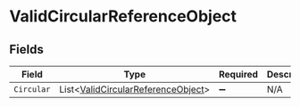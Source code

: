 # ValidCircularReferenceObject


## Fields

| Field                                                                                     | Type                                                                                      | Required                                                                                  | Description                                                                               |
| ----------------------------------------------------------------------------------------- | ----------------------------------------------------------------------------------------- | ----------------------------------------------------------------------------------------- | ----------------------------------------------------------------------------------------- |
| `Circular`                                                                                | List<[ValidCircularReferenceObject](../../Models/Shared/ValidCircularReferenceObject.md)> | :heavy_minus_sign:                                                                        | N/A                                                                                       |